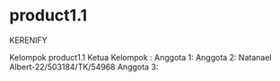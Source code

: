 # product1.1
KERENIFY

Kelompok product1.1
Ketua Kelompok :
Anggota 1:
Anggota 2: Natanael Albert-22/503184/TK/54968
Anggota 3:
